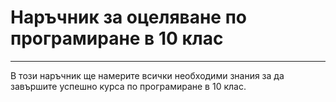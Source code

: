 # Наръчник за оцеляване по програмиране в 10 клас

---

В този наръчник ще намерите всички необходими знания за да завършите успешно курса по програмиране в 10 клас.

